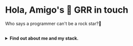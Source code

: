 <h1>Hola, Amigo's 👋 GRR in touch</h1>
<p>Who says a programmer can't be a rock star?🎸</p></br>

<details>
<summary><b>Find out about me and my stack.</b></summary>
</br>

![Header](https://capsule-render.vercel.app/api?type=waving&color=0:FF5F6D,100:FFC371&height=250&section=header&text=Welcome&fontSize=60&animation=fadeIn&fontAlignY=40)

## 🚀 About me
 

<section>
  <h2>Technology and tool's</h2>
    <h3>Programming language</h3>
     <img src="https://cdn.jsdelivr.net/gh/devicons/devicon/icons/python/python-original.svg" width="50" height="50"/>
     <img src="https://cdn.jsdelivr.net/gh/devicons/devicon/icons/javascript/javascript-original.svg" width="50" height="50"/> 
     <img src="https://cdn.jsdelivr.net/gh/devicons/devicon/icons/typescript/typescript-original.svg" width="50" height="50"/> 
     <img src="https://cdn.jsdelivr.net/gh/devicons/devicon/icons/php/php-original.svg" width="50" height="50"/>
    <h3>Frontend</h3>
     <img src="https://cdn.jsdelivr.net/gh/devicons/devicon/icons/react/react-original.svg" width="50" height="50"/> 
     <img src="https://cdn.jsdelivr.net/gh/devicons/devicon/icons/vuejs/vuejs-original.svg" width="50" height="50"/> 
     <img src="https://cdn.jsdelivr.net/gh/devicons/devicon/icons/nextjs/nextjs-original.svg" width="50" height="50"/> 
     <img src="https://cdn.jsdelivr.net/gh/devicons/devicon/icons/tailwindcss/tailwindcss-original.svg" width="50" height="50"/>
    <h3>Backend</h3>
     <img src="https://cdn.jsdelivr.net/gh/devicons/devicon/icons/nodejs/nodejs-original.svg" width="50" height="50"/> 
     <img src="https://img.icons8.com/?size=100&id=2ZOaTclOqD4q&format=png&color=000000" width="50" height="50" style="background-color: #fff; border-radius: 5px; padding: 5px;"/>
     <img src="https://cdn.jsdelivr.net/gh/devicons/devicon/icons/django/django-plain.svg" width="50" height="50"/> 
     <img src="https://cdn.jsdelivr.net/gh/devicons/devicon/icons/laravel/laravel-plain.svg" width="50" height="50" style="background-color: #FF2D20; border-radius: 5px; padding: 5px;"/>
    <h3>Data base</h3>
     <img src="https://cdn.jsdelivr.net/gh/devicons/devicon/icons/postgresql/postgresql-original.svg" width="50" height="50"/> 
     <img src="https://cdn.jsdelivr.net/gh/devicons/devicon/icons/mysql/mysql-original.svg" width="50" height="50"/> 
     <img src="https://cdn.jsdelivr.net/gh/devicons/devicon/icons/sqlite/sqlite-original.svg" width="50" height="50"/>
    <h3>Tool's</h3>
     <img src="https://cdn.jsdelivr.net/gh/devicons/devicon/icons/vscode/vscode-original.svg" width="50" height="50"/> 
     <img src="https://cdn.jsdelivr.net/gh/devicons/devicon/icons/linux/linux-original.svg" width="50" height="50"/> 
     <img src="https://cdn.jsdelivr.net/gh/devicons/devicon/icons/docker/docker-original.svg" width="50" height="50"/>
    <h3>What i am learning now</h3>
     <img src="https://cdn.jsdelivr.net/gh/devicons/devicon/icons/cplusplus/cplusplus-original.svg" width="50" height="50"/> 
     <img src="https://cdn.jsdelivr.net/gh/devicons/devicon/icons/go/go-original.svg" width="50" height="50"/>
</section>



## 📊 My GitHub stats

![GitHub stats](https://github-readme-stats.vercel.app/api?username=GammaGRR&show_icons=true&theme=tokyo-night)

## My Top Language's

![Top Langs](https://github-readme-stats.vercel.app/api/top-langs/?username=GammaGRR&layout=compact&theme=tokyonight)

## 📈 Activity

<img src="https://github-readme-activity-graph.vercel.app/graph?username=GammaGRR&theme=tokyo-night" width="85%">

![Footer](https://capsule-render.vercel.app/api?type=waving&color=gradient&height=120&section=footer)


</details>
